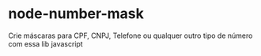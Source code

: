 # node-number-mask
Crie máscaras para CPF, CNPJ, Telefone ou qualquer outro tipo de número com essa lib javascript
